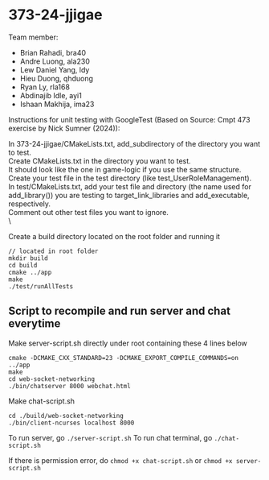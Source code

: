 # 373-24-jjigae

Team member:
- Brian Rahadi, bra40
- Andre Luong, ala230
- Lew Daniel Yang, ldy
- Hieu Duong, qhduong
- Ryan Ly, rla168
- Abdinajib Idle, ayi1
- Ishaan Makhija, ima23


Instructions for unit testing with GoogleTest (Based on Source: Cmpt 473 exercise by Nick Sumner (2024)):

In 373-24-jjigae/CMakeLists.txt, add_subdirectory of the directory you want to test.\
Create CMakeLists.txt in the directory you want to test.  
It should look like the one in game-logic if you use the same structure.\
Create your test file in the test directory (like test_UserRoleManagement).\
In test/CMakeLists.txt, add your test file and directory (the name used for add_library()) you are testing to target_link_libraries and add_executable, respectively.\
Comment out other test files you want to ignore.\
\

Create a build directory located on the root folder and running it
```
// located in root folder
mkdir build
cd build
cmake ../app
make
./test/runAllTests
```

## Script to recompile and run server and chat everytime

Make server-script.sh directly under root containing these 4 lines below
```
cmake -DCMAKE_CXX_STANDARD=23 -DCMAKE_EXPORT_COMPILE_COMMANDS=on ../app
make
cd web-socket-networking
./bin/chatserver 8000 webchat.html
```

Make chat-script.sh
```
cd ./build/web-socket-networking
./bin/client-ncurses localhost 8000
```
To run server, go `./server-script.sh`
To run chat terminal, go `./chat-script.sh`

If there is permission error, do `chmod +x chat-script.sh` or `chmod +x server-script.sh`